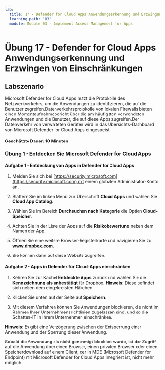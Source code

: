 ```yaml
---
lab:
  title: 17 - Defender for Cloud Apps Anwendungserkennung und Erzwingung von Einschränkungen
  learning path: '03'
  module: Module 03 - Implement Access Management for Apps
---
```


# Übung 17 - Defender for Cloud Apps Anwendungserkennung und Erzwingen von Einschränkungen

## Labszenario

Microsoft Defender for Cloud Apps nutzt die Protokolle des Netzwerkverkehrs, um die Anwendungen zu identifizieren, die auf die Benutzer zugreifen.Datenverkehrsprotokolle von lokalen Firewalls bieten einen Momentaufnahmebericht über die am häufigsten verwendeten Anwendungen und die Benutzer, die auf diese Apps zugreifen.Der Datenverkehr von verwalteten Geräten wird in das Übersichts-Dashboard von Microsoft Defender for Cloud Apps eingespeist

#### Geschätzte Dauer: 10 Minuten

### Übung 1 - Entdecken Sie Microsoft Defender for Cloud Apps

#### Aufgabe 1 - Entdeckung von Apps in Defender for Cloud Apps

1. Melden Sie sich bei [https://security.microsoft.com](https://security.microsoft.com) mit einem globalen Administrator-Konto an.

1. Blättern Sie im linken Menü zur Überschrift **Cloud Apps** und wählen Sie **Cloud App Catalog**.

1. Wählen Sie im Bereich **Durchsuchen nach Kategorie** die Option **Cloud-Speicher**.

1. Achten Sie in der Liste der Apps auf die **Risikobewertung** neben dem Namen der App.  

1. Öffnen Sie eine weitere Browser-Registerkarte und navigieren Sie zu **www.dropbox.com**.

1. Sie können dann auf diese Website zugreifen.


#### Aufgabe 2 - Apps in Defender für Cloud-Apps einschränken

1. Kehren Sie zur Kachel **Entdeckte Apps** zurück und wählen Sie die **Kennzeichnung als unbestätigt** für Dropbox.  **Hinweis**: Diese befindet sich neben dem eingekreisten Häkchen.

1. Klicken Sie unten auf der Seite auf **Speichern**.

1. Mit diesem Verfahren können Sie Anwendungen blockieren, die nicht im Rahmen Ihrer Unternehmensrichtlinien zugelassen sind, und so die Schatten-IT in Ihrem Unternehmen einschränken.

**Hinweis**: Es gibt eine Verzögerung zwischen der Entsperrung einer Anwendung und der Sperrung dieser Anwendung.

Sobald die Anwendung als nicht genehmigt blockiert wurde, ist der Zugriff auf die Anwendung über einen Browser, einen privaten Browser oder einen Speicherdownload auf einem Client, der in MDE (Microsoft Defender for Endpoint) mit Microsoft Defender for Cloud Apps integriert ist, nicht mehr möglich.



